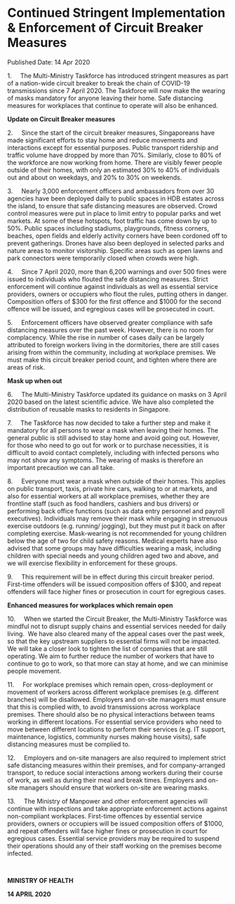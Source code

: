 <html>
    <meta http-equiv="Content-Type" content="text/html; charset=utf-8"/>
    <meta charset="utf-8"/>
    <title>Continued Stringent Implementation & Enforcement of Circuit Breaker Measures</title>
    <body><h1>Continued Stringent Implementation & Enforcement of Circuit Breaker Measures</h1>
    <p>Published Date: 14 Apr 2020</p> <p>1.&nbsp; &nbsp; &nbsp;The Multi-Ministry Taskforce has introduced stringent measures as part of a nation-wide circuit breaker to break the chain of COVID-19 transmissions since 7 April 2020. The Taskforce will now make the wearing of masks mandatory for anyone leaving their home. Safe distancing measures for workplaces that continue to operate will also be enhanced. </p> <p><strong>Update on Circuit Breaker measures</strong><br></p> <p>2.&nbsp; &nbsp; &nbsp;Since the start of the circuit breaker measures, Singaporeans have made significant efforts to stay home and reduce movements and interactions except for essential purposes. Public transport ridership and traffic volume have dropped by more than 70%. Similarly, close to 80% of the workforce are now working from home. There are visibly fewer people outside of their homes, with only an estimated 30% to 40% of individuals out and about on weekdays, and 20% to 30% on weekends. &nbsp;</p><p>3.&nbsp; &nbsp; &nbsp;Nearly 3,000 enforcement officers and ambassadors from over 30 agencies have been deployed daily to public spaces in HDB estates across the island, to ensure that safe distancing measures are observed. Crowd control measures were put in place to limit entry to popular parks and wet markets. At some of these hotspots, foot traffic has come down by up to 50%. Public spaces including stadiums, playgrounds, fitness corners, beaches, open fields and elderly activity corners have been cordoned off to prevent gatherings. Drones have also been deployed in selected parks and nature areas to monitor visitorship. Specific areas such as open lawns and park connectors were temporarily closed when crowds were high.</p><p><p>4.&nbsp; &nbsp; &nbsp;Since 7 April 2020, more than 6,200 warnings and over 500 fines were issued to individuals who flouted the safe distancing measures. Strict enforcement will continue against individuals as well as essential service providers, owners or occupiers who flout the rules, putting others in danger. Composition offers of $300 for the first offence and $1000 for the second offence will be issued, and egregious cases will be prosecuted in court.</p></p><p><p>5.&nbsp; &nbsp; &nbsp;Enforcement officers have observed greater compliance with safe distancing measures over the past week. However, there is no room for complacency. While the rise in number of cases daily can be largely attributed to foreign workers living in the dormitories, there are still cases arising from within the community, including at workplace premises. We must make this circuit breaker period count, and tighten where there are areas of risk.</p></p><p><p><strong>Mask up when out</strong><br></p><p>6.&nbsp; &nbsp; &nbsp;The Multi-Ministry Taskforce updated its guidance on masks on 3 April 2020 based on the latest scientific advice. We have also completed the distribution of reusable masks to residents in Singapore.</p></p><p><p>7.&nbsp; &nbsp; &nbsp;The Taskforce has now decided to take a further step and make it mandatory for all persons to wear a mask when leaving their homes. The general public is still advised to stay home and avoid going out. However, for those who need to go out for work or to purchase necessities, it is difficult to avoid contact completely, including with infected persons who may not show any symptoms. The wearing of masks is therefore an important precaution we can all take.</p></p><p><p>8.&nbsp; &nbsp; &nbsp;Everyone must wear a mask when outside of their homes. This applies on public transport, taxis, private hire cars, walking to or at markets, and also for essential workers at all workplace premises, whether they are frontline staff (such as food handlers, cashiers and bus drivers) or performing back office functions (such as data entry personnel and payroll executives). Individuals may remove their mask while engaging in strenuous exercise outdoors (e.g. running/ jogging), but they must put it back on after completing exercise. Mask-wearing is not recommended for young children below the age of two for child safety reasons. Medical experts have also advised that some groups may have difficulties wearing a mask, including children with special needs and young children aged two and above, and we will exercise flexibility in enforcement for these groups.</p></p><p><p>9.&nbsp; &nbsp; &nbsp;This requirement will be in effect during this circuit breaker period. First-time offenders will be issued composition offers of $300, and repeat offenders will face higher fines or prosecution in court for egregious cases.&nbsp;</p></p><p><p><strong>Enhanced measures for workplaces which remain open</strong><br></p><p>10.&nbsp; &nbsp; &nbsp;When we started the Circuit Breaker, the Multi-Ministry Taskforce was mindful not to disrupt supply chains and essential services needed for daily living.&nbsp; We have also cleared many of the appeal cases over the past week, so that the key upstream suppliers to essential firms will not be impacted.&nbsp; We will take a closer look to tighten the list of companies that are still operating. We aim to further reduce the number of workers that have to continue to go to work, so that more can stay at home, and we can minimise people movement.</p></p><p><p>11.&nbsp; &nbsp; &nbsp;For workplace premises which remain open, cross-deployment or movement of workers across different workplace premises (e.g. different branches) will be disallowed. Employers and on-site managers must ensure that this is complied with, to avoid transmissions across workplace premises. There should also be no physical interactions between teams working in different locations. For essential service providers who need to move between different locations to perform their services (e.g. IT support, maintenance, logistics, community nurses making house visits), safe distancing measures must be complied to.</p></p><p><p>12.&nbsp; &nbsp; &nbsp;Employers and on-site managers are also required to implement strict safe distancing measures within their premises, and for company-arranged transport, to reduce social interactions among workers during their course of work, as well as during their meal and break times. Employers and on-site managers should ensure that workers on-site are wearing masks.</p></p><p><p>13.&nbsp; &nbsp; &nbsp;The Ministry of Manpower and other enforcement agencies will continue with inspections and take appropriate enforcement actions against non-compliant workplaces. First-time offences by essential service providers, owners or occupiers will be issued composition offers of $1000, and repeat offenders will face higher fines or prosecution in court for egregious cases. Essential service providers may be required to suspend their operations should any of their staff working on the premises become infected.</p></p> <p>&nbsp;</p> <p><strong>MINISTRY OF HEALTH</strong></p> <strong>14 APRIL 2020</strong></body>
</html>